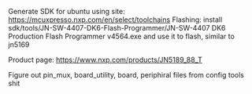 Generate SDK for ubuntu using site: https://mcuxpresso.nxp.com/en/select/toolchains
Flashing: install sdk/tools/JN-SW-4407-DK6-Flash-Programmer/JN-SW-4407 DK6 Production Flash Programmer v4564.exe and use it to flash, similar to jn5169

Product page:
https://www.nxp.com/products/JN5189_88_T

Figure out pin_mux, board_utility, board, periphiral files from config tools shit
